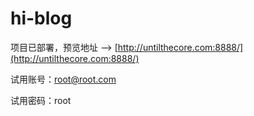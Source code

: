 # hi-blog

项目已部署，预览地址 --> [http://untilthecore.com:8888/](http://untilthecore.com:8888/)

试用账号：root@root.com

试用密码：root
